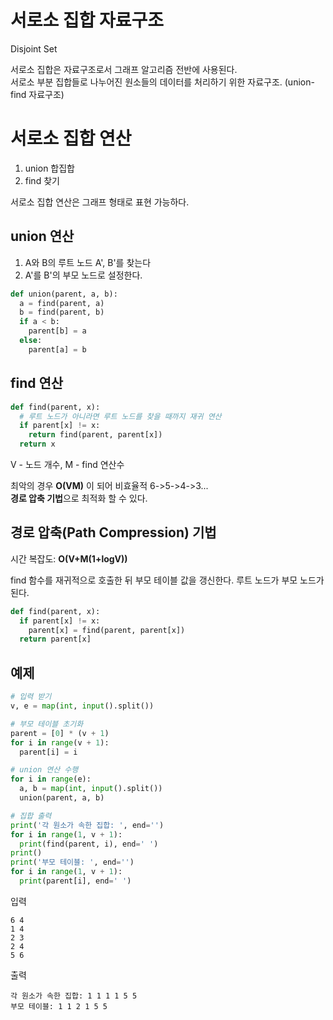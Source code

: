 # 서로소 집합 자료구조
Disjoint Set

서로소 집합은 자료구조로서 그래프 알고리즘 전반에 사용된다.  
서로소 부분 집합들로 나누어진 원소들의 데이터를 처리하기 위한 자료구조. (union-find 자료구조)

# 서로소 집합 연산
  1. union 합집합
  2. find 찾기

서로소 집합 연산은 그래프 형태로 표현 가능하다.  

## union 연산
1. A와 B의 루트 노드 A', B'를 찾는다
2. A'를 B'의 부모 노드로  설정한다.
```python
def union(parent, a, b):
  a = find(parent, a)
  b = find(parent, b)
  if a < b:
    parent[b] = a
  else:
    parent[a] = b
```

## find 연산
```python
def find(parent, x):
  # 루트 노드가 아니라면 루트 노드를 찾을 때까지 재귀 연산
  if parent[x] != x: 
    return find(parent, parent[x])
  return x
```

V - 노드 개수, M - find 연산수

최악의 경우 **O(VM)** 이 되어 비효율적 6->5->4->3...  
**경로 압축 기법**으로 최적화 할 수 있다.

## 경로 압축(Path Compression) 기법
시간 복잡도: **O(V+M(1+logV))**  

find 함수를 재귀적으로 호출한 뒤 부모 테이블 값을 갱신한다.
루트 노드가 부모 노드가 된다.
```python
def find(parent, x):
  if parent[x] != x:
    parent[x] = find(parent, parent[x])
  return parent[x]
```

## 예제
```python
# 입력 받기
v, e = map(int, input().split())

# 부모 테이블 초기화
parent = [0] * (v + 1)
for i in range(v + 1):
  parent[i] = i

# union 연산 수행
for i in range(e):
  a, b = map(int, input().split())
  union(parent, a, b)

# 집합 출력
print('각 원소가 속한 집합: ', end='')
for i in range(1, v + 1):
  print(find(parent, i), end=' ')
print()
print('부모 테이블: ', end='')
for i in range(1, v + 1):
  print(parent[i], end=' ')
```

입력
```
6 4
1 4
2 3
2 4
5 6
```
출력
```
각 원소가 속한 집합: 1 1 1 1 5 5
부모 테이블: 1 1 2 1 5 5
```